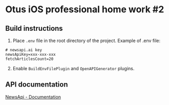 # Otus  iOS professional home work #2

## Build instructions

1. Place `.env` file in the root directory of the project.
Example of .env file:
```
# newsapi.ai key
newsApiKey=xxx-xxx-xxx
fetchArticlesCount=20
```
2. Enable `BuildEnvFilePlugin` and `OpenAPIGenerator` plugins.

## API documentation

[NewsApi - Documentation](https://newsapi.ai/documentation?tab=introduction)
